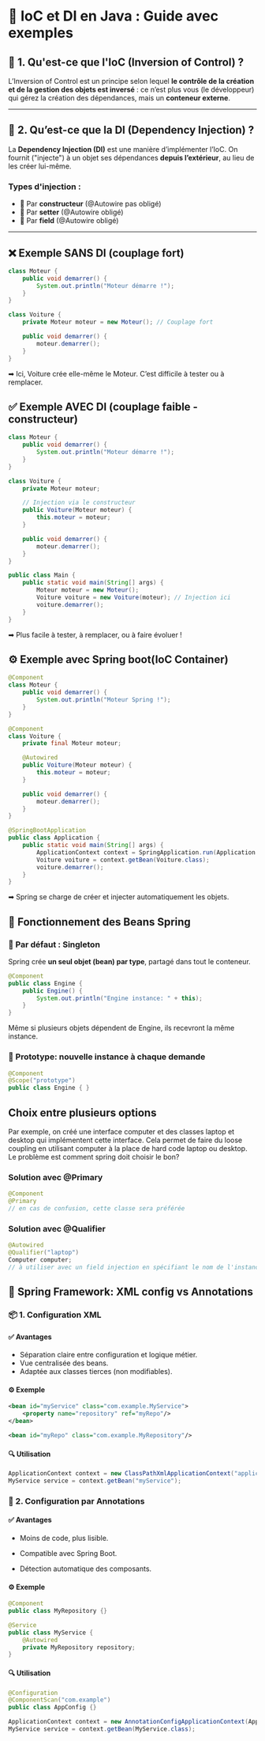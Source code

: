# 🧩 IoC et DI en Java : Guide avec exemples

## 🔁 1. Qu'est-ce que l'IoC (Inversion of Control) ?

L’Inversion of Control est un principe selon lequel **le contrôle de la création et de la gestion des objets est inversé** : ce n’est plus vous (le développeur) qui gérez la création des dépendances, mais un **conteneur externe**.

---

## 🧪 2. Qu’est-ce que la DI (Dependency Injection) ?

La **Dependency Injection (DI)** est une manière d’implémenter l’IoC. On fournit ("injecte") à un objet ses dépendances **depuis l’extérieur**, au lieu de les créer lui-même.

### Types d'injection :
- 🧱 Par **constructeur** (@Autowire pas obligé)
- 🧰 Par **setter** (@Autowire obligé)
- 🧩 Par **field** (@Autowire obligé)

---

## ❌ Exemple SANS DI (couplage fort)

```java
class Moteur {
    public void demarrer() {
        System.out.println("Moteur démarre !");
    }
}

class Voiture {
    private Moteur moteur = new Moteur(); // Couplage fort

    public void demarrer() {
        moteur.demarrer();
    }
}
```
➡ Ici, Voiture crée elle-même le Moteur. C’est difficile à tester ou à remplacer.

## ✅ Exemple AVEC DI (couplage faible - constructeur)

```java
class Moteur {
    public void demarrer() {
        System.out.println("Moteur démarre !");
    }
}

class Voiture {
    private Moteur moteur;

    // Injection via le constructeur
    public Voiture(Moteur moteur) {
        this.moteur = moteur;
    }

    public void demarrer() {
        moteur.demarrer();
    }
}

public class Main {
    public static void main(String[] args) {
        Moteur moteur = new Moteur();
        Voiture voiture = new Voiture(moteur); // Injection ici
        voiture.demarrer();
    }
}
```
➡ Plus facile à tester, à remplacer, ou à faire évoluer !

## ⚙️ Exemple avec Spring boot(IoC Container)

```java
@Component
class Moteur {
    public void demarrer() {
        System.out.println("Moteur Spring !");
    }
}

@Component
class Voiture {
    private final Moteur moteur;

    @Autowired
    public Voiture(Moteur moteur) {
        this.moteur = moteur;
    }

    public void demarrer() {
        moteur.demarrer();
    }
}

@SpringBootApplication
public class Application {
    public static void main(String[] args) {
        ApplicationContext context = SpringApplication.run(Application.class, args);
        Voiture voiture = context.getBean(Voiture.class);
        voiture.demarrer();
    }
}
```
➡ Spring se charge de créer et injecter automatiquement les objets.

## 🧩 Fonctionnement des Beans Spring

### 🔁 Par défaut : Singleton

Spring crée **un seul objet (bean) par type**, partagé dans tout le conteneur.

```java
@Component
public class Engine {
    public Engine() {
        System.out.println("Engine instance: " + this);
    }
}
```
Même si plusieurs objets dépendent de Engine, ils recevront la même instance.

### 🔁 Prototype: nouvelle instance à chaque demande

```java
@Component
@Scope("prototype")
public class Engine { }
```

## Choix entre plusieurs options

Par exemple, on créé une interface computer et des classes laptop et desktop qui implémentent cette interface. Cela permet de faire du loose coupling en utilisant computer à la place de hard code laptop ou desktop. Le problème est comment spring doit choisir le bon?

### Solution avec @Primary
```java
@Component
@Primary
// en cas de confusion, cette classe sera préférée
```

### Solution avec @Qualifier
```java
@Autowired
@Qualifier("laptop")
Computer computer;
// à utiliser avec un field injection en spécifiant le nom de l'instance de la classe (Bean name) (= nom de la classe sans majuscules)
```

## 🌱 Spring Framework: XML config vs Annotations

### 📦 1. Configuration XML

#### ✅ Avantages
- Séparation claire entre configuration et logique métier.
- Vue centralisée des beans.
- Adaptée aux classes tierces (non modifiables).

#### ⚙️ Exemple
```xml
<bean id="myService" class="com.example.MyService">
    <property name="repository" ref="myRepo"/>
</bean>

<bean id="myRepo" class="com.example.MyRepository"/>
```
#### 🔍 Utilisation
```java
ApplicationContext context = new ClassPathXmlApplicationContext("applicationContext.xml");
MyService service = context.getBean("myService");
```

### 🧩 2. Configuration par Annotations

#### ✅ Avantages
- Moins de code, plus lisible.

- Compatible avec Spring Boot.

- Détection automatique des composants.

#### ⚙️ Exemple
```java
@Component
public class MyRepository {}

@Service
public class MyService {
    @Autowired
    private MyRepository repository;
}
```
#### 🔍 Utilisation
```java
@Configuration
@ComponentScan("com.example")
public class AppConfig {}

ApplicationContext context = new AnnotationConfigApplicationContext(AppConfig.class);
MyService service = context.getBean(MyService.class);
```
